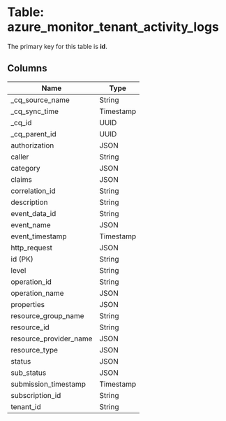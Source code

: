 # Table: azure_monitor_tenant_activity_logs



The primary key for this table is **id**.



## Columns
| Name          | Type          |
| ------------- | ------------- |
|_cq_source_name|String|
|_cq_sync_time|Timestamp|
|_cq_id|UUID|
|_cq_parent_id|UUID|
|authorization|JSON|
|caller|String|
|category|JSON|
|claims|JSON|
|correlation_id|String|
|description|String|
|event_data_id|String|
|event_name|JSON|
|event_timestamp|Timestamp|
|http_request|JSON|
|id (PK)|String|
|level|String|
|operation_id|String|
|operation_name|JSON|
|properties|JSON|
|resource_group_name|String|
|resource_id|String|
|resource_provider_name|JSON|
|resource_type|JSON|
|status|JSON|
|sub_status|JSON|
|submission_timestamp|Timestamp|
|subscription_id|String|
|tenant_id|String|